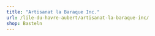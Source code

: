 ```yaml
---
title: "Artisanat la Baraque Inc."
url: /lile-du-havre-aubert/artisanat-la-baraque-inc/
shop: Basteln
---
```


